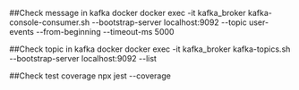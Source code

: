 ##Check message in kafka docker
docker exec -it kafka_broker kafka-console-consumer.sh --bootstrap-server localhost:9092 --topic user-events --from-beginning --timeout-ms 5000

##Check topic in kafka docker
docker exec -it kafka_broker kafka-topics.sh --bootstrap-server localhost:9092 --list

##Check test coverage
npx jest --coverage
